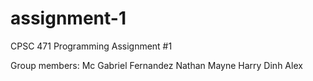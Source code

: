 # assignment-1
CPSC 471 Programming Assignment #1

Group members: 
Mc Gabriel Fernandez
Nathan Mayne
Harry Dinh
Alex
